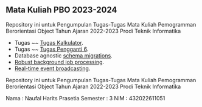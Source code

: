 ## Mata Kuliah PBO 2023-2024

Repository ini untuk Pengumpulan Tugas-Tugas Mata Kuliah Pemogramman Berorientasi Object Tahun Ajaran 2022-2023 Prodi Teknik Informatika

- Tugas ~~ [Tugas Kalkulator](https://github.com/naufalharitsprasetia/matkul_pbo/tree/main/TugasPenggantiPertemuan6).
- Tugas ~~ [Tugas Pengganti 6](https://github.com/naufalharitsprasetia/matkul_pbo/tree/main/TugasPenggantiPertemuan6).
- Database agnostic [schema migrations](https://laravel.com/docs/migrations).
- [Robust background job processing](https://laravel.com/docs/queues).
- [Real-time event broadcasting](https://laravel.com/docs/broadcasting).

Repository ini untuk Pengumpulan Tugas-Tugas Mata Kuliah Pemogramman Berorientasi Object Tahun Ajaran 2022-2023
Prodi Teknik Informatika

Nama : Naufal Harits Prasetia
Semester : 3
NIM : 432022611051
